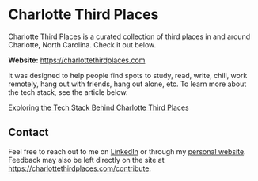 # Charlotte Third Places

Charlotte Third Places is a curated collection of third places in and around Charlotte, North Carolina. Check it out below.

**Website:** <https://charlottethirdplaces.com>

It was designed to help people find spots to study, read, write, chill, work remotely, hang out with friends, hang out alone, etc. To learn more about the tech stack, see the article below.

[Exploring the Tech Stack Behind Charlotte Third Places](https://segunakinyemi.com/blog/charlotte-third-places-tech-stack)

## Contact

Feel free to reach out to me on [LinkedIn](https://www.linkedin.com/in/segunakinyemi/) or through my [personal website](https://segunakinyemi.com). Feedback may also be left directly on the site at <https://charlottethirdplaces.com/contribute>.
